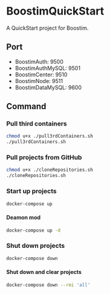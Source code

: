 # BoostimQuickStart
A QuickStart project for Boostim.

## Port
- BoostimAuth: 9500
- BoostimAuthMySQL: 9501
- BoostimCenter: 9510
- BoostimNode: 9511
- BoostimDataMySQL: 9600

## Command
### Pull third containers
```bash
chmod u+x ./pull3rdContainers.sh
./pull3rdContainers.sh
```

### Pull projects from GitHub
```bash
chmod u+x ./cloneRepositories.sh
./cloneRepositories.sh
```

### Start up projects
```bash
docker-compose up
```

#### Deamon mod
```bash
docker-compose up -d
```

### Shut down projects
```bash
docker-compose down
```

#### Shut down and clear projects
```bash
docker-compose down --rmi 'all'
```